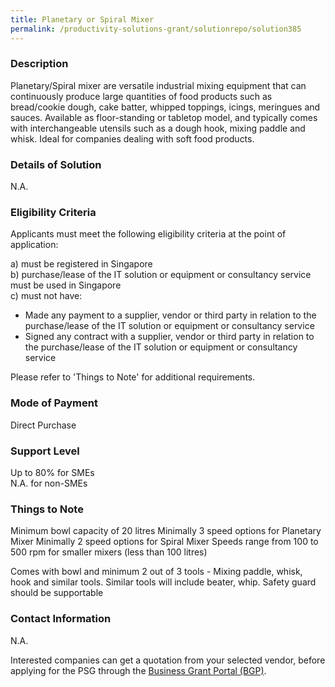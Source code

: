 ```yaml
---
title: Planetary or Spiral Mixer
permalink: /productivity-solutions-grant/solutionrepo/solution385
---
```


### Description

Planetary/Spiral mixer are versatile industrial mixing equipment that  can continuously produce large quantities of food products such as bread/cookie dough, cake batter, whipped toppings, icings, meringues and sauces.
Available as floor-standing or tabletop model, and typically comes with interchangeable utensils such as a dough hook, mixing paddle and whisk. Ideal for companies dealing with soft food products. 

### Details of Solution

N.A.

### Eligibility Criteria

Applicants must meet the following eligibility criteria at the point of application:

a) must be registered in Singapore <br>
b) purchase/lease of the IT solution or equipment or consultancy service must be used in Singapore <br>
c) must not have:
- Made any payment to a supplier, vendor or third party in relation to the purchase/lease of the IT solution or equipment or consultancy service
- Signed any contract with a supplier, vendor or third party in relation to the purchase/lease of the IT solution or equipment or consultancy service

Please refer to 'Things to Note' for additional requirements.

### Mode of Payment
Direct Purchase

### Support Level
Up to 80% for SMEs <br>
N.A. for non-SMEs

### Things to Note
Minimum bowl capacity of 20 litres
Minimally 3 speed options for Planetary Mixer
Minimally 2 speed options for Spiral Mixer
Speeds range from 100 to 500 rpm for smaller mixers (less than 100 litres)

Comes with bowl and minimum 2 out of 3 tools - Mixing paddle, whisk, hook and similar tools. Similar tools will include beater, whip. Safety guard should be supportable

### Contact Information
N.A.

Interested companies can get a quotation from your selected vendor, before applying for the PSG through the <a target='_blank' rel='noopener' href='https://www.businessgrants.gov.sg/'>Business Grant Portal (BGP)</a>.
